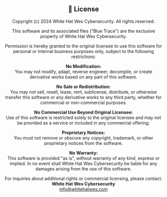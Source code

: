 <div align="center">

## 📄 License

Copyright (c) 2024 White Hat Wes Cybersecurity. All rights reserved.

This software and its associated files ("Blue Trace") are the exclusive property of White Hat Wes Cybersecurity.

Permission is hereby granted to the original licensee to use this software for personal or internal business purposes only, subject to the following restrictions:

**No Modification:**  
   You may not modify, adapt, reverse engineer, decompile, or create derivative works based on any part of this software.


**No Sale or Redistribution:**  
   You may not sell, resell, lease, rent, sublicense, distribute, or otherwise transfer this software or any derivative works to any third party, whether for commercial or non-commercial purposes.


**No Commercial Use Beyond Original Licensee:**  
   Use of this software is restricted solely to the original licensee and may not be provided as a service or included in any commercial offering.


**Proprietary Notices:**  
   You must not remove or obscure any copyright, trademark, or other proprietary notices from the software.


**No Warranty:**  
   This software is provided "as is", without warranty of any kind, express or implied. In no event shall White Hat Wes Cybersecurity be liable for any damages arising from the use of this software.


For inquiries about additional rights or commercial licensing, please contact:  
**White Hat Wes Cybersecurity**  
info@whitehatwes.com

</div>
